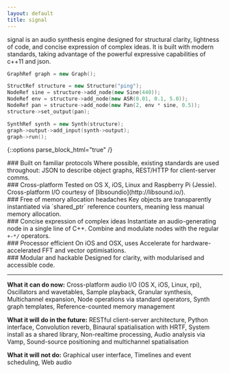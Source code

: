 ```yaml
---
layout: default
title: signal
---
```


<div class="intro">
signal is an audio synthesis engine designed for structural clarity, lightness of code, and concise expression of complex ideas. It is built with modern standards, taking advantage of the powerful expressive capabilities of c++11 and json.
</div>

```cpp
GraphRef graph = new Graph();

StructRef structure = new Structure("ping");
NodeRef sine = structure->add_node(new Sine(440));
NodeRef env = structure->add_node(new ASR(0.01, 0.1, 5.0));
NodeRef pan = structure->add_node(new Pan(2, env * sine, 0.5));
structure->set_output(pan);

SynthRef synth = new Synth(structure);
graph->output->add_input(synth->output);
graph->run();
```

{::options parse_block_html="true" /}
<div class="row">
<div class="box">
### Built on familiar protocols
Where possible, existing standards are used throughout: JSON to describe object graphs, REST/HTTP for client-server comms.
</div>

<div class="box">
### Cross-platform
Tested on OS X, iOS, Linux and Raspberry Pi (Jessie). Cross-platform I/O courtesy of [libsoundio](http://libsound.io/).
</div>

<div class="box">
### Free of memory allocation headaches
Key objects are transparently instantiated via `shared_ptr` reference counters, meaning less manual memory allocation.
</div>

</div>
<div class="row">

<div class="box">
### Concise expression of complex ideas
Instantiate an audio-generating node in a single line of C++. Combine and modulate nodes with the regular <code>+-*/</code> operators.
</div>


<div class="box">
### Processor efficient
On iOS and OSX, uses Accelerate for hardware-accelerated FFT and vector optimisations.
</div>

<div class="box">
### Modular and hackable
Designed for clarity, with modularised and accessible code.
</div>

</div>

---

**What it can do now:** Cross-platform audio I/O (OS X, iOS, Linux, rpi), Oscillators and wavetables, Sample playback, Granular synthesis, Multichannel expansion, Node operations via standard operators, Synth graph templates, Reference-counted memory management

**What it will do in the future:** RESTful client-server architecture, Python interface, Convolution reverb, Binaural spatialisation with HRTF, System install as a shared library, Non-realtime processing, Audio analysis via Vamp, Sound-source positioning and multichannel spatialisation

**What it will not do:** Graphical user interface, Timelines and event scheduling, Web audio 

